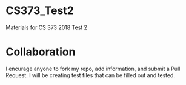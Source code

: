 # CS373_Test2
Materials for CS 373 2018 Test 2

# Collaboration 
I encurage anyone to fork my repo, add information, and submit a Pull Request. 
I will be creating test files that can be filled out and tested.
